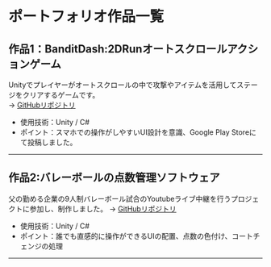 # ポートフォリオ作品一覧

## 作品1：BanditDash:2DRunオートスクロールアクションゲーム
Unityでプレイヤーがオートスクロールの中で攻撃やアイテムを活用してステージをクリアするゲームです。  
→ [GitHubリポジトリ](https://github.com/kiri070/BanditDash.git)

- 使用技術：Unity / C#
- ポイント：スマホでの操作がしやすいUI設計を意識、Google Play Storeにて投稿しました。

---

## 作品2:バレーボールの点数管理ソフトウェア
父の勤める企業の9人制バレーボール試合のYoutubeライブ中継を行うプロジェクトに参加し、制作しました。
→ [GitHubリポジトリ](https://github.com/kiri070/ValleyScoreManager.git)

- 使用技術：Unity / C#
- ポイント：誰でも直感的に操作ができるUIの配置、点数の色付け、コートチェンジの処理

---


